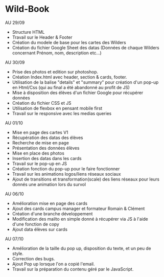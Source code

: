 # Wild-Book
AU 29/09
 
 - Structure HTML
 - Travail sur le Header & Footer
 - Création du modele de base pour les cartes des Wilders
 - Création du fichier Google Sheet des datas (Données de chaque Wilders concernant Prénom, nom, description etc...)

AU 30/09
  - Prise des photos et edition sur photoshop.
  - Création Index.html avec header, section & cards, footer.
  - Utilisation de la balise "details" et "summary" pour création d'un pop-up en Html/Css (qui au final a été abandonné au profit de JS)
  - Mise à disposition des élèves d'un fichier Google pour récupérer données 
  - Création du fichier CSS et JS
  - Utilisation de flexbox en pensant mobile first
  - Travail sur le responsive avec les medias queries

AU 01/10
  - Mise en page des cartes V1
  - Récupération des datas des élèves
  - Recherche de mise en page
  - Présentation des données élèves
  - Mise en place des photos
  - Insertion des datas dans les cards
  - Travail sur le pop-up en JS
  - Création fonction du pop-up pour le faire fonctionner
  - Travail sur les animations logos/liens réseaux sociaux
  - Ajout de transitions et transformation(scale) des liens réseaux pour leurs donnés une animation lors du survol
 
 AU 06/10
  - Amélioration mise en page des cards
  - Ajout des cards campus manager et formateur Romain & Clément
  - Création d'une branche développement
  - Modification des mailto en simple donné à récupérer via JS à l'aide d'une fonction de copy
  - Ajout data élèves sur cards
 
 AU 07/10
  - Amélioration de la taille du pop up, disposition du texte, et un peu de style.
  - Correction des bugs.
  - Ajout Pop up lorsque l'on a copié l'email.
  - Travail sur la préparation du contenu géré par le JavaScript.
 
